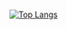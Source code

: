 ### 
[![Top Langs](https://github-readme-stats-bosen.vercel.app/api/top-langs/?username=bosen&custom_title=Footprints&layout=compact&langs_count=10&hide=html,css,scss)](https://github.com/bosen)

